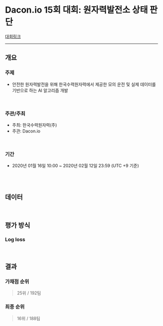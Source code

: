 # Dacon.io 15회 대회: 원자력발전소 상태 판단

[대회링크](https://dacon.io/competitions/official/235551/overview/description/)

* * *

## 개요

### 주제

-  안전한 원자력발전을 위해 한국수력원자력에서 제공한 모의 운전 및 실제 데이터를 기반으로 하는 AI 알고리즘 개발

<br>

### 주관/주최

- 주최: 한국수력원자력(주)
- 주관: Dacon.io

<br>

### 기간

- 2020년 01월 16일 10:00 ~ 2020년 02월 12일 23:59 (UTC +9 기준)

<br>

<br>

## 데이터

<br>

## 평가 방식

### Log loss

<br>

## 결과

### 가채점 순위

> 25위 / 192팀

### 최종 순위

> 16위 / 188팀